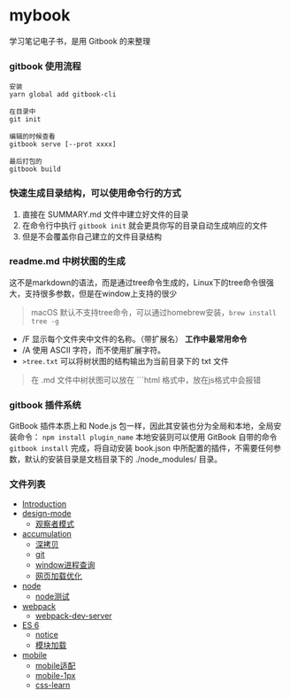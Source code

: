 # mybook
学习笔记电子书，是用 Gitbook 的来整理

### gitbook 使用流程
```shell
安装  
yarn global add gitbook-cli

在目录中
git init

编辑的时候查看 
gitbook serve [--prot xxxx]

最后打包的
gitbook build
```

### 快速生成目录结构，可以使用命令行的方式
1. 直接在 SUMMARY.md 文件中建立好文件的目录
2. 在命令行中执行 `gitbook init` 就会更具你写的目录自动生成响应的文件
3. 但是不会覆盖你自己建立的文件目录结构


### readme.md 中树状图的生成
这不是markdown的语法，而是通过tree命令生成的，Linux下的tree命令很强大，支持很多参数，但是在window上支持的很少
> macOS 默认不支持tree命令，可以通过homebrew安装，`brew install tree -g`

- /F 显示每个文件夹中文件的名称。（带扩展名） **工作中最常用命令**
- /A 使用 ASCII 字符，而不使用扩展字符。
- `>tree.txt` 可以将树状图的结构输出为当前目录下的 txt 文件

> 在 .md 文件中树状图可以放在 ```html 格式中，放在js格式中会报错


### gitbook 插件系统
GitBook 插件本质上和 Node.js 包一样，因此其安装也分为全局和本地，全局安装命令： `npm install plugin_name` 本地安装则可以使用 GitBook 自带的命令 `gitbook install` 完成，将自动安装 book.json 中所配置的插件，不需要任何参数，默认的安装目录是文档目录下的 ./node_modules/ 目录。

### 文件列表

* [Introduction](README.md)
* [design-mode](designmode/README.md)
    * [观察者模式](designmode/观察者模式.md)
* [accumulation](accumulation/README.md)
    * [深拷贝](accumulation/deepclone.md)
    * [git](accumulation/git学习资料.md)
    * [window进程查询](accumulation/windowport.md)
    * [网页加载优化](accumulation/加载优化.md)
* [node](node/README.md)
    * [node测试](node/test.md)
* [webpack](webpack/README.md)
    * [webpack-dev-server](webpack/dev.server.md)
* [ES 6](es6/README.md)
    * [notice](es6/notice.md)
    * [模块加载](es6/moduleupload.md)
* [mobile](mobile/README.md)
    * [mobile适配](mobile/mobileAdaptive.md)
    * [mobile-1px](mobile/mobile1px.md)
    * [css-learn](mobile/csslearn.md)

